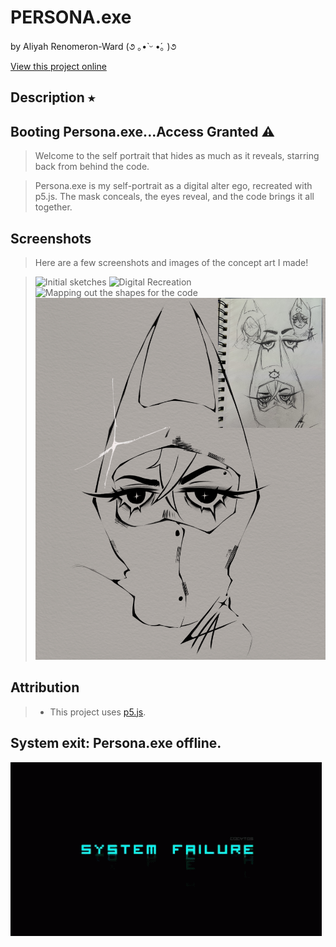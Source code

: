 # PERSONA.exe

by Aliyah Renomeron-Ward (૭ ｡•̀ ᵕ •́｡ )૭

[View this project online](https://xp30n.github.io/CART-253/topics/art-jam)

## Description ⭑ 

## Booting Persona.exe...Access Granted ⚠

> Welcome to the self portrait that hides as much as it reveals, starring back from behind the code.

> Persona.exe is my self-portrait as a digital alter ego, recreated with p5.js. The mask conceals, the eyes reveal, and the code brings it all together.

## Screenshots

> Here are a few screenshots and images of the concept art I made!

> ![Initial sketches](./assets/images/sketches.png)
> ![Digital Recreation](./assets/images/easier-block.JPG)
> ![Mapping out the shapes for the code](./assets/images/shape-mapping.JPG)
> ![Final Render](./assets/images/final-render.JPG)

## Attribution

> - This project uses [p5.js](https://p5js.org).

## System exit: Persona.exe offline.

![Final Render](./assets/images/system-failure.gif)⠀⠀⠀⠀⠀⠀⠀⠀⠀⠀⠀⠀⠀⠀⠀⠀⠀⠀⠀⠀⠀⠀⠀⠀⠀⠀⠀⠀⠀⠀⠀⠀⠀⠀⠀⠀